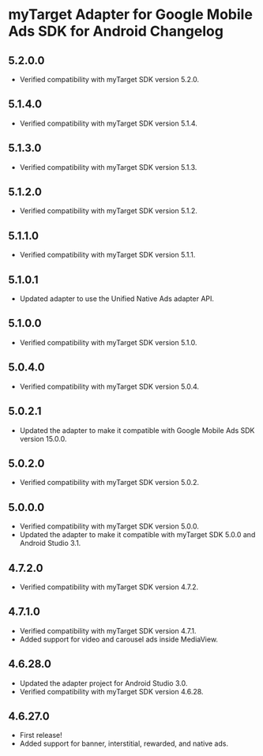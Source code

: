 # myTarget Adapter for Google Mobile Ads SDK for Android Changelog

## 5.2.0.0
- Verified compatibility with myTarget SDK version 5.2.0.

## 5.1.4.0
- Verified compatibility with myTarget SDK version 5.1.4.

## 5.1.3.0
- Verified compatibility with myTarget SDK version 5.1.3.

## 5.1.2.0
- Verified compatibility with myTarget SDK version 5.1.2.

## 5.1.1.0
- Verified compatibility with myTarget SDK version 5.1.1.

## 5.1.0.1
- Updated adapter to use the Unified Native Ads adapter API.

## 5.1.0.0
- Verified compatibility with myTarget SDK version 5.1.0.

## 5.0.4.0
- Verified compatibility with myTarget SDK version 5.0.4.

## 5.0.2.1
- Updated the adapter to make it compatible with Google Mobile Ads SDK version 15.0.0.

## 5.0.2.0
- Verified compatibility with myTarget SDK version 5.0.2.

## 5.0.0.0
- Verified compatibility with myTarget SDK version 5.0.0.
- Updated the adapter to make it compatible with myTarget SDK 5.0.0 and Android
  Studio 3.1.

## 4.7.2.0
- Verified compatibility with myTarget SDK version 4.7.2.

## 4.7.1.0
- Verified compatibility with myTarget SDK version 4.7.1.
- Added support for video and carousel ads inside MediaView.

## 4.6.28.0
- Updated the adapter project for Android Studio 3.0.
- Verified compatibility with myTarget SDK version 4.6.28.

## 4.6.27.0
- First release!
- Added support for banner, interstitial, rewarded, and native ads.
